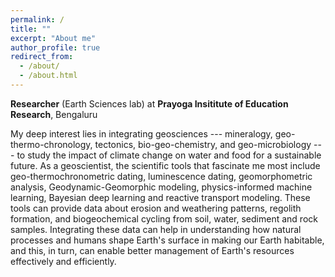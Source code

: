 ```yaml
---
permalink: /
title: ""
excerpt: "About me"
author_profile: true
redirect_from: 
  - /about/
  - /about.html
---
```

**Researcher** (Earth Sciences lab) at **Prayoga Insititute of Education Research**, Bengaluru

My deep interest lies in integrating geosciences --- mineralogy, geo-thermo-chronology, tectonics, bio-geo-chemistry, and geo-microbiology --- to study the impact of climate change on water and food for a sustainable future. As a geoscientist, the scientific tools that fascinate me most include geo-thermochronometric dating, luminescence dating, geomorphometric analysis, Geodynamic-Geomorphic modeling, physics-informed machine learning, Bayesian deep learning and reactive transport modeling. These tools can provide data about erosion and weathering patterns, regolith formation, and biogeochemical cycling from soil, water, sediment and rock samples. Integrating these data can help in understanding how natural processes and humans shape Earth's surface in making our Earth habitable, and this, in turn, can enable better management of Earth's resources effectively and efficiently. 



